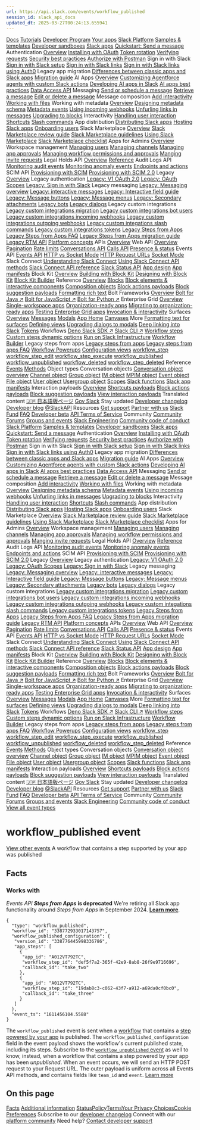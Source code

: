 ```yaml
---
url: https://api.slack.com/events/workflow_published
session_id: slack_api_docs
updated_dt: 2025-03-27T00:24:13.655941
---
```

[](https://api.slack.com/)
[Docs](https://api.slack.com/docs)
[Tutorials](https://api.slack.com/tutorials)
[Developer Program](https://api.slack.com/developer-program)
[Your apps](https://api.slack.com/apps)
[Slack Platform](https://api.slack.com/docs)
[Samples & templates](https://api.slack.com/samples)
[Developer sandboxes](https://api.slack.com/docs/developer-sandbox)
[Slack apps](https://api.slack.com/start/apps/)
[Quickstart: Send a message](https://api.slack.com/quickstart)
Authentication
[Overview](https://api.slack.com/authentication)
[Installing with OAuth](https://api.slack.com/authentication/oauth-v2)
[Token rotation](https://api.slack.com/authentication/rotation)
[Verifying requests](https://api.slack.com/authentication/verifying-requests-from-slack)
[Security best practices](https://api.slack.com/authentication/best-practices)
[Authorize with Postman](https://api.slack.com/authentication/postman)
Sign in with Slack
[Sign in with Slack setup](https://api.slack.com/authentication/sign-in-with-slack)
[Sign in with Slack links](https://api.slack.com/authentication/sign-in-with-slack-links)
[Sign in with Slack links using Auth0](https://api.slack.com/authentication/configuring-siwsl)
Legacy app migration
[Differences between classic apps and Slack apps](https://api.slack.com/authentication/quickstart)
[Migration guide](https://api.slack.com/authentication/migration)
AI Apps
[Overview](https://api.slack.com/docs/apps/ai-apps-overview)
[Customizing Agentforce agents with custom Slack actions](https://api.slack.com/docs/apps/custom-slack-actions)
[Developing AI apps in Slack](https://api.slack.com/docs/apps/ai)
[AI apps best practices](https://api.slack.com/docs/apps/ai-best-practices)
[Data Access API](https://api.slack.com/docs/apps/data-access-api)
Messaging
[Send or schedule a message](https://api.slack.com/messaging/sending)
[Retrieve a message](https://api.slack.com/messaging/retrieving)
[Edit or delete a message](https://api.slack.com/messaging/modifying)
Message composition
[Add interactivity](https://api.slack.com/messaging/interactivity)
[Working with files](https://api.slack.com/messaging/files)
Working with metadata
[Overview](https://api.slack.com/metadata/using)
[Designing metadata schema](https://api.slack.com/reference/metadata)
[Metadata events](https://api.slack.com/events?query=metadata)
[Using incoming webhooks](https://api.slack.com/messaging/webhooks)
[Unfurling links in messages](https://api.slack.com/reference/messaging/link-unfurling)
[Upgrading to blocks](https://api.slack.com/messaging/attachments-to-blocks)
Interactivity
[Handling user interaction](https://api.slack.com/interactivity/handling)
[Shortcuts](https://api.slack.com/interactivity/shortcuts)
[Slash commands](https://api.slack.com/interactivity/slash-commands)
App distribution
[Distributing Slack apps](https://api.slack.com/distribution)
[Hosting Slack apps](https://api.slack.com/distribution/hosting)
[Onboarding users](https://api.slack.com/distribution/onboarding)
Slack Marketplace
[Overview](https://api.slack.com/slack-marketplace)
[Slack Marketplace review guide](https://api.slack.com/slack-marketplace/review-guide)
[Slack Marketplace guidelines](https://api.slack.com/slack-marketplace/guidelines)
[Using Slack Marketplace](https://api.slack.com/slack-marketplace/using)
[Slack Marketplace checklist](https://api.slack.com/reference/slack-apps/slack-marketplace-checklist)
Apps for Admins
[Overview](https://api.slack.com/admins)
Workspace management
[Managing users](https://api.slack.com/admins/workspaces)
[Managing channels](https://api.slack.com/admins/channels)
[Managing app approvals](https://api.slack.com/admins/approvals)
[Managing workflow permissions and approvals](https://api.slack.com/admins/workflow-permissions)
[Manging invite requests](https://api.slack.com/admins/inviting)
Legal Holds API
[Overview](https://api.slack.com/enterprise/legal-holds)
[Reference](https://api.slack.com/enterprise/legal-holds/reference)
Audit Logs API
[Monitoring audit events](https://api.slack.com/admins/audit-logs)
[Monitoring anomaly events](https://api.slack.com/admins/audit-logs-anomaly)
[Endpoints and actions](https://api.slack.com/admins/audit-logs-call)
SCIM API
[Provisioning with SCIM](https://api.slack.com/admins/scim)
[Provisioning with SCIM 2.0](https://api.slack.com/admins/scim2)
Legacy
[Overview](https://api.slack.com/legacy)
Legacy authentication
[Legacy: V1 OAuth 2.0](https://api.slack.com/legacy/oauth)
[Legacy: OAuth Scopes](https://api.slack.com/legacy/oauth-scopes)
[Legacy: Sign in with Slack](https://api.slack.com/legacy/sign-in-with-slack)
Legacy messaging
[Legacy: Messaging overview](https://api.slack.com/legacy/outmoded-messaging)
[Legacy: interactive messages](https://api.slack.com/legacy/interactive-messages)
[Legacy: Interactive field guide](https://api.slack.com/legacy/interactive-message-field-guide)
[Legacy: Message buttons](https://api.slack.com/legacy/message-buttons)
[Legacy: Message menus](https://api.slack.com/legacy/message-menus)
[Legacy: Secondary attachments](https://api.slack.com/reference/messaging/attachments)
[Legacy bots](https://api.slack.com/legacy/enabling-bot-users)
[Legacy dialogs](https://api.slack.com/legacy/dialogs)
Legacy custom integrations
[Legacy custom integrations migration](https://api.slack.com/legacy/custom-integrations)
[Legacy custom integrations bot users](https://api.slack.com/legacy/custom-integrations/bot-users)
[Legacy custom integrations incoming webhooks](https://api.slack.com/legacy/custom-integrations/messaging/webhooks)
[Legacy custom integrations outgoing webhooks](https://api.slack.com/legacy/custom-integrations/outgoing-webhooks)
[Legacy custom integations slash commands](https://api.slack.com/legacy/custom-integrations/slash-commands)
[Legacy custom integrations tokens](https://api.slack.com/legacy/custom-integrations/legacy-tokens)
[Legacy Steps from Apps](https://api.slack.com/legacy/workflows/steps)
[Legacy Steps from Apps FAQ](https://api.slack.com/legacy/workflows/steps/faq)
[Legacy Steps from Apps migration guide](https://api.slack.com/legacy/workflows/steps/migration)
[Legacy RTM API](https://api.slack.com/legacy/rtm)
[Platform concepts](https://api.slack.com/concepts)
APIs
[Overview](https://api.slack.com/apis)
Web API
[Overview](https://api.slack.com/web)
[Pagination](https://api.slack.com/apis/pagination)
[Rate limits](https://api.slack.com/apis/rate-limits)
[Conversations API](https://api.slack.com/apis/conversations-api)
[Calls API](https://api.slack.com/apis/calls)
[Presence & status](https://api.slack.com/apis/presence-and-status)
Events API
[Events API](https://api.slack.com/apis/events-api)
[HTTP vs Socket Mode](https://api.slack.com/apis/event-delivery)
[HTTP Request URLs](https://api.slack.com/apis/http)
[Socket Mode](https://api.slack.com/apis/socket-mode)
Slack Connect
[Understanding Slack Connect](https://api.slack.com/apis/channels-between-orgs)
[Using Slack Connect API methods](https://api.slack.com/apis/connect)
[Slack Connect API reference](https://api.slack.com/apis/connect-reference)
[Slack Status API](https://api.slack.com/apis/slack-status)
[App design](https://api.slack.com/design)
[App manifests](https://api.slack.com/concepts/manifests)
Block Kit
[Overview](https://api.slack.com/block-kit)
[Building with Block Kit](https://api.slack.com/block-kit/building)
[Designing with Block Kit](https://api.slack.com/block-kit/designing)
[Block Kit Builder](https://api.slack.com/tools/block-kit-builder)
Reference
[Overview](https://api.slack.com/reference/block-kit)
[Blocks](https://api.slack.com/reference/block-kit/blocks)
[Block elements & interactive components](https://api.slack.com/reference/block-kit/block-elements)
[Composition objects](https://api.slack.com/reference/block-kit/composition-objects)
[Block actions payloads](https://api.slack.com/reference/interaction-payloads/block-actions?ref=bk)
[Block suggestion payloads](https://api.slack.com/reference/interaction-payloads/block-suggestion?ref=bk)
[Formatting rich text](https://api.slack.com/tutorials/tracks/rich-text-tutorial)
Bolt Frameworks
[Overview](https://api.slack.com/bolt)
[Bolt for Java ↗](https://tools.slack.dev/java-slack-sdk/guides/bolt-basics/)
[Bolt for JavaScript ↗](https://tools.slack.dev/bolt-js)
[Bolt for Python ↗](https://tools.slack.dev/bolt-python)
Enterprise Grid
[Overview](https://api.slack.com/enterprise)
[Single-workspace apps](https://api.slack.com/enterprise/developing)
[Organization-ready apps](https://api.slack.com/enterprise/org-ready-apps)
[Migrating to organization-ready apps](https://api.slack.com/enterprise/migration)
[Testing Enterprise Grid apps](https://api.slack.com/enterprise/testing)
[Invocation & interactivity](https://api.slack.com/interactivity)
Surfaces
[Overview](https://api.slack.com/surfaces)
[Messages](https://api.slack.com/surfaces/messages)
[Modals](https://api.slack.com/surfaces/modals)
[App Home](https://api.slack.com/surfaces/app-home)
[Canvases](https://api.slack.com/surfaces/canvases)
More
[Formatting text for surfaces](https://api.slack.com/reference/surfaces/formatting)
[Defining views](https://api.slack.com/reference/surfaces/views)
[Upgrading dialogs to modals](https://api.slack.com/block-kit/dialogs-to-modals)
[Deep linking into Slack](https://api.slack.com/reference/deep-linking)
[Tokens](https://api.slack.com/concepts/token-types)
Workflows
[Deno Slack SDK ↗](https://tools.slack.dev/deno-slack-sdk)
[Slack CLI ↗](https://tools.slack.dev/slack-cli/)
[Workflow steps](https://api.slack.com/concepts/workflow-steps)
[Custom steps dynamic options](https://api.slack.com/workflows/custom-steps-dynamic-options)
[Run on Slack Infrastructure](https://api.slack.com/concepts/rosi)
[Workflow Builder](https://api.slack.com/workflows)
Legacy steps from apps
[Legacy steps from apps](https://api.slack.com/legacy/workflows/steps)
[Legacy steps from apps FAQ](https://api.slack.com/legacy/workflows/steps/faq)
[Workflow Powerups](https://github.com/slackapi/workflow-powerups)
[Configuration views](https://api.slack.com/reference/workflows/configuration-view)
[workflow_step](https://api.slack.com/reference/workflows/workflow_step)
[workflow_step_edit](https://api.slack.com/reference/workflows/workflow_step_edit)
[workflow_step_execute](https://api.slack.com/events/workflow_step_execute)
[workflow_published](https://api.slack.com/events/workflow_published)
[workflow_unpublished](https://api.slack.com/events/workflow_unpublished)
[workflow_deleted](https://api.slack.com/events/workflow_deleted)
[workflow_step_deleted](https://api.slack.com/events/workflow_step_deleted)
Reference
[Events](https://api.slack.com/events)
[Methods](https://api.slack.com/methods)
Object types
Conversation objects
[Conversation object overview](https://api.slack.com/types/conversation)
[Channel object](https://api.slack.com/types/channel)
[Group object](https://api.slack.com/types/group)
[IM object](https://api.slack.com/types/im)
[MPIM object](https://api.slack.com/types/mpim)
[Event object](https://api.slack.com/types/event)
[File object](https://api.slack.com/types/file)
[User object](https://api.slack.com/types/user)
[Usergroup object](https://api.slack.com/types/usergroup)
[Scopes](https://api.slack.com/scopes)
[Slack functions](https://api.slack.com/reference/functions)
[Slack app manifests](https://api.slack.com/reference/manifests)
Interaction payloads
[Overview](https://api.slack.com/reference/interaction-payloads)
[Shortcuts payloads](https://api.slack.com/reference/interaction-payloads/shortcuts)
[Block actions payloads](https://api.slack.com/reference/interaction-payloads/block-actions)
[Block suggestion payloads](https://api.slack.com/reference/interaction-payloads/block-suggestion)
[View interaction payloads](https://api.slack.com/reference/interaction-payloads/views)
Translated content
[🇯🇵 日本語版ページ](https://api.slack.com/lang/ja-jp)
[Gov Slack](https://api.slack.com/gov-slack)
Stay updated
[Developer changelog](https://api.slack.com/changelog)
[Developer blog](https://slack.com/blog/developers)
[@SlackAPI](https://twitter.com/slackapi)
Resources
[Get support](https://api.slack.com/support)
[Partner with us](https://slack.com/partners)
[Slack Fund](https://slack.com/developers/fund)
[FAQ](https://api.slack.com/faq)
[Developer beta](https://api.slack.com/developer-beta)
[API Terms of Service](https://slack.com/terms-of-service/api)
Community
[Community Forums](https://trailhead.salesforce.com/trailblazercommunity)
[Groups and events](https://api.slack.com/groups-and-events)
[Slack Engineering](https://api.slack.com/engineering)
[Community code of conduct](https://api.slack.com/community/code-of-conduct)
[Slack Platform](https://api.slack.com/docs)
[Samples & templates](https://api.slack.com/samples)
[Developer sandboxes](https://api.slack.com/docs/developer-sandbox)
[Slack apps](https://api.slack.com/start/apps/)
[Quickstart: Send a message](https://api.slack.com/quickstart)
Authentication
[Overview](https://api.slack.com/authentication)
[Installing with OAuth](https://api.slack.com/authentication/oauth-v2)
[Token rotation](https://api.slack.com/authentication/rotation)
[Verifying requests](https://api.slack.com/authentication/verifying-requests-from-slack)
[Security best practices](https://api.slack.com/authentication/best-practices)
[Authorize with Postman](https://api.slack.com/authentication/postman)
Sign in with Slack
[Sign in with Slack setup](https://api.slack.com/authentication/sign-in-with-slack)
[Sign in with Slack links](https://api.slack.com/authentication/sign-in-with-slack-links)
[Sign in with Slack links using Auth0](https://api.slack.com/authentication/configuring-siwsl)
Legacy app migration
[Differences between classic apps and Slack apps](https://api.slack.com/authentication/quickstart)
[Migration guide](https://api.slack.com/authentication/migration)
AI Apps
[Overview](https://api.slack.com/docs/apps/ai-apps-overview)
[Customizing Agentforce agents with custom Slack actions](https://api.slack.com/docs/apps/custom-slack-actions)
[Developing AI apps in Slack](https://api.slack.com/docs/apps/ai)
[AI apps best practices](https://api.slack.com/docs/apps/ai-best-practices)
[Data Access API](https://api.slack.com/docs/apps/data-access-api)
Messaging
[Send or schedule a message](https://api.slack.com/messaging/sending)
[Retrieve a message](https://api.slack.com/messaging/retrieving)
[Edit or delete a message](https://api.slack.com/messaging/modifying)
Message composition
[Add interactivity](https://api.slack.com/messaging/interactivity)
[Working with files](https://api.slack.com/messaging/files)
Working with metadata
[Overview](https://api.slack.com/metadata/using)
[Designing metadata schema](https://api.slack.com/reference/metadata)
[Metadata events](https://api.slack.com/events?query=metadata)
[Using incoming webhooks](https://api.slack.com/messaging/webhooks)
[Unfurling links in messages](https://api.slack.com/reference/messaging/link-unfurling)
[Upgrading to blocks](https://api.slack.com/messaging/attachments-to-blocks)
Interactivity
[Handling user interaction](https://api.slack.com/interactivity/handling)
[Shortcuts](https://api.slack.com/interactivity/shortcuts)
[Slash commands](https://api.slack.com/interactivity/slash-commands)
App distribution
[Distributing Slack apps](https://api.slack.com/distribution)
[Hosting Slack apps](https://api.slack.com/distribution/hosting)
[Onboarding users](https://api.slack.com/distribution/onboarding)
Slack Marketplace
[Overview](https://api.slack.com/slack-marketplace)
[Slack Marketplace review guide](https://api.slack.com/slack-marketplace/review-guide)
[Slack Marketplace guidelines](https://api.slack.com/slack-marketplace/guidelines)
[Using Slack Marketplace](https://api.slack.com/slack-marketplace/using)
[Slack Marketplace checklist](https://api.slack.com/reference/slack-apps/slack-marketplace-checklist)
Apps for Admins
[Overview](https://api.slack.com/admins)
Workspace management
[Managing users](https://api.slack.com/admins/workspaces)
[Managing channels](https://api.slack.com/admins/channels)
[Managing app approvals](https://api.slack.com/admins/approvals)
[Managing workflow permissions and approvals](https://api.slack.com/admins/workflow-permissions)
[Manging invite requests](https://api.slack.com/admins/inviting)
Legal Holds API
[Overview](https://api.slack.com/enterprise/legal-holds)
[Reference](https://api.slack.com/enterprise/legal-holds/reference)
Audit Logs API
[Monitoring audit events](https://api.slack.com/admins/audit-logs)
[Monitoring anomaly events](https://api.slack.com/admins/audit-logs-anomaly)
[Endpoints and actions](https://api.slack.com/admins/audit-logs-call)
SCIM API
[Provisioning with SCIM](https://api.slack.com/admins/scim)
[Provisioning with SCIM 2.0](https://api.slack.com/admins/scim2)
Legacy
[Overview](https://api.slack.com/legacy)
Legacy authentication
[Legacy: V1 OAuth 2.0](https://api.slack.com/legacy/oauth)
[Legacy: OAuth Scopes](https://api.slack.com/legacy/oauth-scopes)
[Legacy: Sign in with Slack](https://api.slack.com/legacy/sign-in-with-slack)
Legacy messaging
[Legacy: Messaging overview](https://api.slack.com/legacy/outmoded-messaging)
[Legacy: interactive messages](https://api.slack.com/legacy/interactive-messages)
[Legacy: Interactive field guide](https://api.slack.com/legacy/interactive-message-field-guide)
[Legacy: Message buttons](https://api.slack.com/legacy/message-buttons)
[Legacy: Message menus](https://api.slack.com/legacy/message-menus)
[Legacy: Secondary attachments](https://api.slack.com/reference/messaging/attachments)
[Legacy bots](https://api.slack.com/legacy/enabling-bot-users)
[Legacy dialogs](https://api.slack.com/legacy/dialogs)
Legacy custom integrations
[Legacy custom integrations migration](https://api.slack.com/legacy/custom-integrations)
[Legacy custom integrations bot users](https://api.slack.com/legacy/custom-integrations/bot-users)
[Legacy custom integrations incoming webhooks](https://api.slack.com/legacy/custom-integrations/messaging/webhooks)
[Legacy custom integrations outgoing webhooks](https://api.slack.com/legacy/custom-integrations/outgoing-webhooks)
[Legacy custom integations slash commands](https://api.slack.com/legacy/custom-integrations/slash-commands)
[Legacy custom integrations tokens](https://api.slack.com/legacy/custom-integrations/legacy-tokens)
[Legacy Steps from Apps](https://api.slack.com/legacy/workflows/steps)
[Legacy Steps from Apps FAQ](https://api.slack.com/legacy/workflows/steps/faq)
[Legacy Steps from Apps migration guide](https://api.slack.com/legacy/workflows/steps/migration)
[Legacy RTM API](https://api.slack.com/legacy/rtm)
[Platform concepts](https://api.slack.com/concepts)
APIs
[Overview](https://api.slack.com/apis)
Web API
[Overview](https://api.slack.com/web)
[Pagination](https://api.slack.com/apis/pagination)
[Rate limits](https://api.slack.com/apis/rate-limits)
[Conversations API](https://api.slack.com/apis/conversations-api)
[Calls API](https://api.slack.com/apis/calls)
[Presence & status](https://api.slack.com/apis/presence-and-status)
Events API
[Events API](https://api.slack.com/apis/events-api)
[HTTP vs Socket Mode](https://api.slack.com/apis/event-delivery)
[HTTP Request URLs](https://api.slack.com/apis/http)
[Socket Mode](https://api.slack.com/apis/socket-mode)
Slack Connect
[Understanding Slack Connect](https://api.slack.com/apis/channels-between-orgs)
[Using Slack Connect API methods](https://api.slack.com/apis/connect)
[Slack Connect API reference](https://api.slack.com/apis/connect-reference)
[Slack Status API](https://api.slack.com/apis/slack-status)
[App design](https://api.slack.com/design)
[App manifests](https://api.slack.com/concepts/manifests)
Block Kit
[Overview](https://api.slack.com/block-kit)
[Building with Block Kit](https://api.slack.com/block-kit/building)
[Designing with Block Kit](https://api.slack.com/block-kit/designing)
[Block Kit Builder](https://api.slack.com/tools/block-kit-builder)
Reference
[Overview](https://api.slack.com/reference/block-kit)
[Blocks](https://api.slack.com/reference/block-kit/blocks)
[Block elements & interactive components](https://api.slack.com/reference/block-kit/block-elements)
[Composition objects](https://api.slack.com/reference/block-kit/composition-objects)
[Block actions payloads](https://api.slack.com/reference/interaction-payloads/block-actions?ref=bk)
[Block suggestion payloads](https://api.slack.com/reference/interaction-payloads/block-suggestion?ref=bk)
[Formatting rich text](https://api.slack.com/tutorials/tracks/rich-text-tutorial)
Bolt Frameworks
[Overview](https://api.slack.com/bolt)
[Bolt for Java ↗](https://tools.slack.dev/java-slack-sdk/guides/bolt-basics/)
[Bolt for JavaScript ↗](https://tools.slack.dev/bolt-js)
[Bolt for Python ↗](https://tools.slack.dev/bolt-python)
Enterprise Grid
[Overview](https://api.slack.com/enterprise)
[Single-workspace apps](https://api.slack.com/enterprise/developing)
[Organization-ready apps](https://api.slack.com/enterprise/org-ready-apps)
[Migrating to organization-ready apps](https://api.slack.com/enterprise/migration)
[Testing Enterprise Grid apps](https://api.slack.com/enterprise/testing)
[Invocation & interactivity](https://api.slack.com/interactivity)
Surfaces
[Overview](https://api.slack.com/surfaces)
[Messages](https://api.slack.com/surfaces/messages)
[Modals](https://api.slack.com/surfaces/modals)
[App Home](https://api.slack.com/surfaces/app-home)
[Canvases](https://api.slack.com/surfaces/canvases)
More
[Formatting text for surfaces](https://api.slack.com/reference/surfaces/formatting)
[Defining views](https://api.slack.com/reference/surfaces/views)
[Upgrading dialogs to modals](https://api.slack.com/block-kit/dialogs-to-modals)
[Deep linking into Slack](https://api.slack.com/reference/deep-linking)
[Tokens](https://api.slack.com/concepts/token-types)
Workflows
[Deno Slack SDK ↗](https://tools.slack.dev/deno-slack-sdk)
[Slack CLI ↗](https://tools.slack.dev/slack-cli/)
[Workflow steps](https://api.slack.com/concepts/workflow-steps)
[Custom steps dynamic options](https://api.slack.com/workflows/custom-steps-dynamic-options)
[Run on Slack Infrastructure](https://api.slack.com/concepts/rosi)
[Workflow Builder](https://api.slack.com/workflows)
Legacy steps from apps
[Legacy steps from apps](https://api.slack.com/legacy/workflows/steps)
[Legacy steps from apps FAQ](https://api.slack.com/legacy/workflows/steps/faq)
[Workflow Powerups](https://github.com/slackapi/workflow-powerups)
[Configuration views](https://api.slack.com/reference/workflows/configuration-view)
[workflow_step](https://api.slack.com/reference/workflows/workflow_step)
[workflow_step_edit](https://api.slack.com/reference/workflows/workflow_step_edit)
[workflow_step_execute](https://api.slack.com/events/workflow_step_execute)
[workflow_published](https://api.slack.com/events/workflow_published)
[workflow_unpublished](https://api.slack.com/events/workflow_unpublished)
[workflow_deleted](https://api.slack.com/events/workflow_deleted)
[workflow_step_deleted](https://api.slack.com/events/workflow_step_deleted)
Reference
[Events](https://api.slack.com/events)
[Methods](https://api.slack.com/methods)
Object types
Conversation objects
[Conversation object overview](https://api.slack.com/types/conversation)
[Channel object](https://api.slack.com/types/channel)
[Group object](https://api.slack.com/types/group)
[IM object](https://api.slack.com/types/im)
[MPIM object](https://api.slack.com/types/mpim)
[Event object](https://api.slack.com/types/event)
[File object](https://api.slack.com/types/file)
[User object](https://api.slack.com/types/user)
[Usergroup object](https://api.slack.com/types/usergroup)
[Scopes](https://api.slack.com/scopes)
[Slack functions](https://api.slack.com/reference/functions)
[Slack app manifests](https://api.slack.com/reference/manifests)
Interaction payloads
[Overview](https://api.slack.com/reference/interaction-payloads)
[Shortcuts payloads](https://api.slack.com/reference/interaction-payloads/shortcuts)
[Block actions payloads](https://api.slack.com/reference/interaction-payloads/block-actions)
[Block suggestion payloads](https://api.slack.com/reference/interaction-payloads/block-suggestion)
[View interaction payloads](https://api.slack.com/reference/interaction-payloads/views)
Translated content
[🇯🇵 日本語版ページ](https://api.slack.com/lang/ja-jp)
[Gov Slack](https://api.slack.com/gov-slack)
Stay updated
[Developer changelog](https://api.slack.com/changelog)
[Developer blog](https://slack.com/blog/developers)
[@SlackAPI](https://twitter.com/slackapi)
Resources
[Get support](https://api.slack.com/support)
[Partner with us](https://slack.com/partners)
[Slack Fund](https://slack.com/developers/fund)
[FAQ](https://api.slack.com/faq)
[Developer beta](https://api.slack.com/developer-beta)
[API Terms of Service](https://slack.com/terms-of-service/api)
Community
[Community Forums](https://trailhead.salesforce.com/trailblazercommunity)
[Groups and events](https://api.slack.com/groups-and-events)
[Slack Engineering](https://api.slack.com/engineering)
[Community code of conduct](https://api.slack.com/community/code-of-conduct)
[View all event types](https://api.slack.com/events)
# workflow_published event
[View other events](https://api.slack.com/events)
A workflow that contains a step supported by your app was published
## Facts[](https://api.slack.com/events/workflow_published#facts)
### Works with
 _Events API_
**_Steps from Apps_ is deprecated** We're retiring all Slack app functionality around _Steps from Apps_ in September 2024. [**Learn more**](https://api.slack.com/changelog/2023-08-workflow-steps-from-apps-step-back).
```
{
  "type": "workflow_published",
  "workflow_id": "338772933017143757",
  "workflow_published_configuration": {
   "version_id": "338776445998336786",
   "app_steps": [
     {
      "app_id": "A012VT792TC",
      "workflow_step_id": "def5f7a2-365f-42e9-8ab8-26f9e9716696",
      "callback_id": "take_two"
     },
     {
      "app_id": "A012VT792TC",
      "workflow_step_id": "19dab8c3-c062-43f7-a912-a69da0cf0bc0",
      "callback_id": "take_three"
     }
   ]
  },
  "event_ts": "1611456104.5588"
}

```

The `workflow_published` event is sent when a [workflow](https://api.slack.com/workflows) that contains a [step powered by your app](https://api.slack.com/workflows/steps) is published.
The `workflow_published_configuration` field in the event payload shows the workflow's current published state, including its steps.
Subscribe to the [`workflow_unpublished` event](https://api.slack.com/events/workflow_unpublished) as well to know, instead, when a workflow that contains a step powered by your app has been _unpublished_.
When an event occurs, we will send an HTTP POST request to your Request URL. The outer payload is uniform across all Events API methods, and contains fields like `team_id` and `event`. [Learn more](https://api.slack.com/apis/connections/events-api#the-events-api__receiving-events__callback-field-overview)
## On this page
[Facts](https://api.slack.com/events/workflow_published#facts)
[Additional information](https://api.slack.com/events/workflow_published#markdown)
[Status](https://slack-status.com)[Policy](https://api.slack.com/developer-policy)[Terms](https://slack.com/intl/en-gb/terms-of-service/api-updated)[Your Privacy Choices](https://www.salesforce.com/form/other/privacy-request/ "Your Privacy Choices")[Cookie Preferences](https://api.slack.com/events/workflow_published)
Subscribe to our [developer changelog](https://api.slack.com/changelog)
Connect with our [platform community](https://slackcommunity.com/?utm_medium=referral&utm_source=apislack&utm_campaign=api_site_footer)
Need help? [Contact developer support](https://api.slack.com/support)
